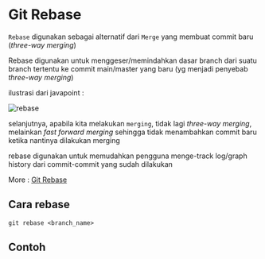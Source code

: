 # Git Rebase

`Rebase` digunakan sebagai alternatif dari `Merge` yang membuat commit baru (*three-way merging*)

Rebase digunakan untuk menggeser/memindahkan dasar branch dari suatu branch tertentu ke commit main/master yang baru (yg menjadi penyebab *three-way merging*)

ilustrasi dari javapoint :

![rebase](https://static.javatpoint.com/tutorial/git/images/git-rebase.png)

selanjutnya, apabila kita melakukan `merging`, tidak lagi *three-way merging*, melainkan *fast forward merging* sehingga tidak menambahkan commit baru ketika nantinya dilakukan merging

rebase digunakan untuk memudahkan pengguna menge-track log/graph history dari commit-commit yang sudah dilakukan

More : [Git Rebase](https://www.javatpoint.com/git-rebase)

## Cara rebase

`git rebase <branch_name>`

## Contoh
